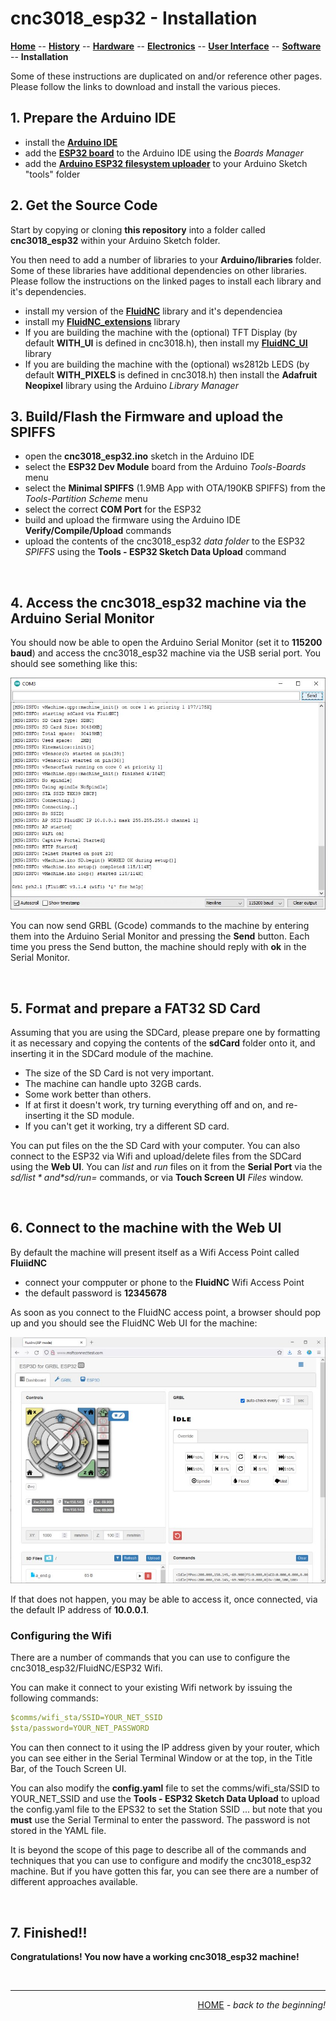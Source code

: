 # cnc3018_esp32 - Installation

**[Home](readne.md)** --
**[History](history.md)** --
**[Hardware](hardware.md)** --
**[Electronics](electronics.md)** --
**[User Interface](ui.md)** --
**[Software](software.md)** --
**Installation**

Some of these instructions are duplicated on and/or reference other pages.
Please follow the links to download and install the various pieces.

## 1. Prepare the Arduino IDE

- install the [**Arduino IDE**](https://www.arduino.cc/en/software)
- add the [**ESP32 board**](https://docs.espressif.com/projects/arduino-esp32/en/latest/installing.html)
to the Arduino IDE using the *Boards Manager*
- add the [**Arduino ESP32 filesystem uploader**](https://github.com/me-no-dev/arduino-esp32fs-plugin)
to your Arduino Sketch "tools" folder

## 2. Get the Source Code

Start by copying or cloning **this repository** into a folder called **cnc3018_esp32**
within your Arduino Sketch folder.

You then need to add a number of libraries to your **Arduino/libraries** folder.
Some of these libraries have additional dependencies on other libraries.
Please follow the instructions on the linked pages to install each library and it's dependencies.

- install my version of the [**FluidNC**](https://github.com/phorton1/Arduino-libraries-FluidNC) library and it's dependenciea
- install my [**FluidNC_extensions**](https://github.com/phorton1/Arduino-libraries-FluidNC_extensions) library
- If you are building the machine with the (optional) TFT Display
 (by default **WITH_UI** is defined in cnc3018.h),
 then install my [**FluidNC_UI**](https://github.com/phorton1/Arduino-libraries-FluidNC_UI) library
- If you are building the machine with the (optional) ws2812b LEDS
 (by default **WITH_PIXELS** is defined in cnc3018.h)
 then install the **Adafruit Neopixel** library using the Arduino *Library Manager*

## 3. Build/Flash the Firmware and upload the SPIFFS

- open the **cnc3018_esp32.ino** sketch in the Arduino IDE
- select the **ESP32 Dev Module** board from the Arduino *Tools-Boards* menu
- select the **Minimal SPIFFS** (1.9MB App with OTA/190KB SPIFFS) from the *Tools-Partition Scheme* menu
- select the correct **COM Port** for the ESP32
- build and upload the firmware using the Arduino IDE **Verify/Compile/Upload** commands
- upload the contents of the cnc3018_esp32 *data folder* to the ESP32 *SPIFFS* using the **Tools - ESP32 Sketch Data Upload** command

<br>

## 4. Access the cnc3018_esp32 machine via the Arduino Serial Monitor

You should now be able to open the Arduino Serial Monitor (set it to **115200 baud**) and access the cnc3018_esp32 machine
via the USB serial port.  You should see something like this:

![arduino_serial_monitor.jpg](images/arduino_serial_monitor.jpg)

You can now send GRBL (Gcode) commands to the machine by entering them into the
Arduino Serial Monitor and pressing the **Send** button.  Each time you press the
Send button, the machine should reply with **ok** in the Serial Monitor.

<br>

## 5. Format and prepare a FAT32 SD Card

Assuming that you are using the SDCard, please prepare one
by formatting it as necessary and copying the contents of
the **sdCard** folder onto it, and inserting it in the
SDCard module of the machine.

- The size of the SD Card is not very important.
- The machine can handle upto 32GB cards.
- Some work better than others.
- If at first it doesn't work, try turning everything off and
on, and re-inserting it the SD module.
- If you can't get it working, try a different SD card.

You can put files on the the SD Card with your computer. You can also
connect to the ESP32 via Wifi and upload/delete files from the SDCard
using the **Web UI**.   You can *list* and *run* files on it from the
**Serial Port** via the *$sd/list* and *$sd/run=* commands,
or via **Touch Screen UI** *Files* window.


<br>

## 6. Connect to the machine with the Web UI

By default the machine will present itself as a Wifi Access Point called **FluiidNC**

- connect your compputer or phone to the **FluidNC** Wifi Access Point
- the default password is **12345678**

As soon as you connect to the FluidNC access point, a browser should pop up
and you should see the FluidNC Web UI for the machine:

![FluidNC_WebUI.jpg](images/FluidNC_WebUI.jpg)

If that does not happen, you may be able to access it, once connected,
via the default IP address of **10.0.0.1**.


### Configuring the Wifi

There are a number of commands that you can use to configure the
cnc3018_esp32/FluidNC/ESP32 Wifi.

You can make it connect to your
existing Wifi network by issuing the following commands:

```yaml
$comms/wifi_sta/SSID=YOUR_NET_SSID
$sta/password=YOUR_NET_PASSWORD
```

You can then connect to it using the IP address given by your router,
which you can see either in the Serial Terminal Window or at the
top, in the Title Bar, of the Touch Screen UI.

You can also modify the **config.yaml** file to set the
comms/wifi_sta/SSID to YOUR_NET_SSID and use the
**Tools - ESP32 Sketch Data Upload**  to upload the config.yaml file to the
EPS32 to set the Station SSID ... but note that you **must**
use the Serial Terminal to enter the password.   The password
is not stored in the YAML file.


It is beyond the scope of this page to describe all of the commands
and techniques that you can use to configure and modify the
cnc3018_esp32 machine.   But if you have gotten this far, you can see there
are a number of different approaches available.

<br>

## 7. Finished!!

**Congratulations!  You now have a working cnc3018_esp32 machine!**


<br>
<hr>
<div style="text-align: right">
<a href='readne.md'>HOME</a><i> - back to the beginning!</i>
</div>
